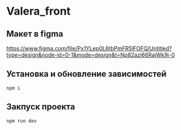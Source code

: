 # Valera_front

## Макет в figma
https://www.figma.com/file/Px1YLep0L6tbPmFR5lFOFQ/Untitled?type=design&node-id=0-1&mode=design&t=Np82azi66RajWk9j-0

## Установка и обновление зависимостей

```text
npm i
```

## Закпуск проекта

```text
npm run dev
```
